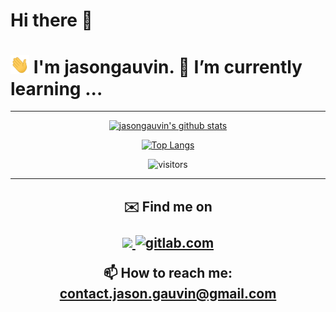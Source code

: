 # Hi there 👋
<h1>
<img src="https://raw.githubusercontent.com/parth-27/parth-27/master/Hi.gif" width="30px"> I'm jasongauvin. 🌱 I’m currently learning ...
</h1>

<hr>

<div align = "center">
  
[![jasongauvin's github stats](https://github-readme-stats.vercel.app/api?username=jasongauvin&theme=onedark&count_private=true&show_icons=true)](https://github.com/anuraghazra/github-readme-stats)

[![Top Langs](https://github-readme-stats.vercel.app/api/top-langs/?username=jasongauvin&theme=onedark&langs_count=10&hide=css,html,python,javascript,c)](https://github.com/anuraghazra/github-readme-stats)

![visitors](https://visitor-badge.glitch.me/badge?page_id=jasongauvin.jasongauvin)
<hr>

</div>

<h2 align = "center">
  ✉️ Find me on
  
  </br>
  </br>

<a href="https://www.linkedin.com/in/jasongauvin/">
  <img src="https://img.shields.io/badge/LinkedIn-%230077B5.svg?&style=flat-square&logo=linkedin&logoColor=white">
</a>

<a href="https://gitlab.com/jasongauvin/">
  <img src="https://img.shields.io/badge/gitlab-%23330f63.svg?&style=for-the-badge&logo=gitlab&logoColor=white" alt="gitlab.com" >
</a>

📫 How to reach me: contact.jason.gauvin@gmail.com

</h2>

<!--
**jasongauvin/jasongauvin** is a ✨ _special_ ✨ repository because its `README.md` (this file) appears on your GitHub profile.

Here are some ideas to get you started:

- 🔭 I’m currently working on ...
- 🌱 I’m currently learning ...
- 👯 I’m looking to collaborate on ...
- 🤔 I’m looking for help with ...
- 💬 Ask me about ...
- 📫 How to reach me: ...
- 😄 Pronouns: ...
- ⚡ Fun fact: ...
-->
